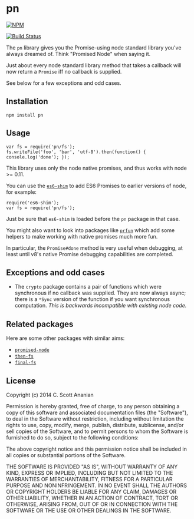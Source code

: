 # pn
[![NPM][NPM1]][NPM2]

[![Build Status][1]][2]

The `pn` library gives you the Promise-using node standard library
you've always dreamed of.  Think "Promised Node" when saying it.

Just about every node standard library method that takes a callback will now
return a `Promise` iff no callback is supplied.

See below for a few exceptions and odd cases.

## Installation
```
npm install pn
```
## Usage
```
var fs = require('pn/fs');
fs.writeFile('foo', 'bar', 'utf-8').then(function() { console.log('done'); });
```

This library uses only the node native promises, and thus works with
node >= 0.11.

You can use the [`es6-shim`](https://www.npmjs.org/package/promised-node)
to add ES6 Promises to earlier versions of node, for example:
```
require('es6-shim');
var fs = require('pn/fs');
```
Just be sure that `es6-shim` is loaded before the `pn` package in that
case.

You might also want to look into packages like
[`prfun`](https://www.npmjs.org/package/prfun)
which add some helpers to make working with native promises much more
fun.

In particular, the `Promise#done` method is very useful when
debugging, at least until v8's native Promise debugging
capabilities are completed.

## Exceptions and odd cases

* The `crypto` package contains a pair of functions which were
synchronous if no callback was supplied.  They are now always
async; there is a `*Sync` version of the function if you want
synchronous computation.  *This is backwards incompatible with
existing node code.*

## Related packages

Here are some other packages with similar aims:
* [`promised-node`](https://www.npmjs.org/package/promised-node)
* [`then-fs`](https://www.npmjs.org/package/then-fs)
* [`final-fs`](https://www.npmjs.org/package/final-fs)

## License

Copyright (c) 2014 C. Scott Ananian

Permission is hereby granted, free of charge, to any person obtaining a copy
of this software and associated documentation files (the "Software"), to deal
in the Software without restriction, including without limitation the rights
to use, copy, modify, merge, publish, distribute, sublicense, and/or sell
copies of the Software, and to permit persons to whom the Software is
furnished to do so, subject to the following conditions:

The above copyright notice and this permission notice shall be included in
all copies or substantial portions of the Software.

THE SOFTWARE IS PROVIDED "AS IS", WITHOUT WARRANTY OF ANY KIND, EXPRESS OR
IMPLIED, INCLUDING BUT NOT LIMITED TO THE WARRANTIES OF MERCHANTABILITY,
FITNESS FOR A PARTICULAR PURPOSE AND NONINFRINGEMENT. IN NO EVENT SHALL THE
AUTHORS OR COPYRIGHT HOLDERS BE LIABLE FOR ANY CLAIM, DAMAGES OR OTHER
LIABILITY, WHETHER IN AN ACTION OF CONTRACT, TORT OR OTHERWISE, ARISING FROM,
OUT OF OR IN CONNECTION WITH THE SOFTWARE OR THE USE OR OTHER DEALINGS IN
THE SOFTWARE.

[NPM1]: https://nodei.co/npm/pn.png
[NPM2]: https://nodei.co/npm/pn/

[1]: https://travis-ci.org/cscott/pn.svg
[2]: https://travis-ci.org/cscott/pn
